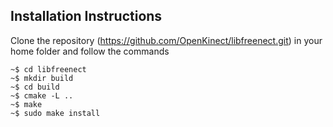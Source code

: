 ## Installation Instructions
Clone the repository (https://github.com/OpenKinect/libfreenect.git) in your home folder and follow the commands

    ~$ cd libfreenect    
    ~$ mkdir build   
    ~$ cd build    
    ~$ cmake -L ..    
    ~$ make         
    ~$ sudo make install
